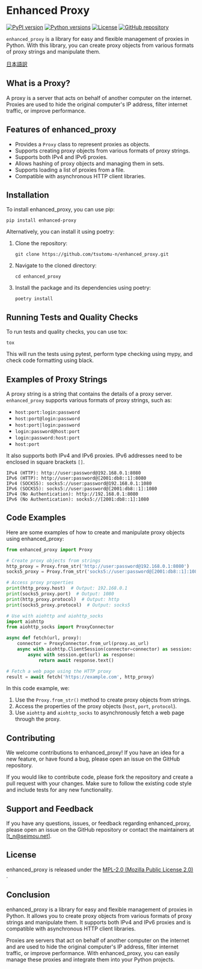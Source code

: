 # Enhanced Proxy

[![PyPI version](https://img.shields.io/pypi/v/enhanced-proxy.svg)](https://pypi.org/project/enhanced-proxy/)
[![Python versions](https://img.shields.io/pypi/pyversions/enhanced-proxy.svg)](https://pypi.org/project/enhanced-proxy/)
[![License](https://img.shields.io/pypi/l/enhanced-proxy.svg)](https://github.com/tsutomu-n/enhanced_proxy/blob/main/LICENSE)
[![GitHub repository](https://img.shields.io/badge/GitHub-enhanced--proxy-blue?logo=github)](https://github.com/tsutomu-n/enhanced_proxy)

`enhanced_proxy` is a library for easy and flexible management of proxies in Python. With this library, you can create proxy objects from various formats of proxy strings and manipulate them.

[日本語訳](./README.ja.md)

## What is a Proxy?

A proxy is a server that acts on behalf of another computer on the internet. Proxies are used to hide the original computer's IP address, filter internet traffic, or improve performance.

## Features of enhanced_proxy

- Provides a `Proxy` class to represent proxies as objects.
- Supports creating proxy objects from various formats of proxy strings.
- Supports both IPv4 and IPv6 proxies.
- Allows hashing of proxy objects and managing them in sets.
- Supports loading a list of proxies from a file.
- Compatible with asynchronous HTTP client libraries.

## Installation

To install enhanced_proxy, you can use pip:

```
pip install enhanced-proxy
```

Alternatively, you can install it using poetry:

1. Clone the repository:
   ```
   git clone https://github.com/tsutomu-n/enhanced_proxy.git
   ```

2. Navigate to the cloned directory:
   ```
   cd enhanced_proxy
   ```

3. Install the package and its dependencies using poetry:
   ```
   poetry install
   ```

## Running Tests and Quality Checks

To run tests and quality checks, you can use tox:

```
tox
```

This will run the tests using pytest, perform type checking using mypy, and check code formatting using black.

## Examples of Proxy Strings

A proxy string is a string that contains the details of a proxy server. `enhanced_proxy` supports various formats of proxy strings, such as:

- `host:port:login:password`
- `host:port@login:password`
- `host:port|login:password`
- `login:password@host:port`
- `login:password:host:port`
- `host:port`

It also supports both IPv4 and IPv6 proxies. IPv6 addresses need to be enclosed in square brackets `[]`.

```
IPv4 (HTTP): http://user:password@192.168.0.1:8080
IPv6 (HTTP): http://user:password@[2001:db8::1]:8080
IPv4 (SOCKS5): socks5://user:password@192.168.0.1:1080
IPv6 (SOCKS5): socks5://user:password@[2001:db8::1]:1080
IPv4 (No Authentication): http://192.168.0.1:8080
IPv6 (No Authentication): socks5://[2001:db8::1]:1080
```

## Code Examples

Here are some examples of how to create and manipulate proxy objects using enhanced_proxy:

```python
from enhanced_proxy import Proxy

# Create proxy objects from strings
http_proxy = Proxy.from_str('http://user:password@192.168.0.1:8080')
socks5_proxy = Proxy.from_str('socks5://user:password@[2001:db8::1]:1080')

# Access proxy properties
print(http_proxy.host)  # Output: 192.168.0.1
print(socks5_proxy.port)  # Output: 1080
print(http_proxy.protocol)  # Output: http
print(socks5_proxy.protocol)  # Output: socks5

# Use with aiohttp and aiohttp_socks
import aiohttp
from aiohttp_socks import ProxyConnector

async def fetch(url, proxy):
    connector = ProxyConnector.from_url(proxy.as_url)
    async with aiohttp.ClientSession(connector=connector) as session:
        async with session.get(url) as response:
            return await response.text()

# Fetch a web page using the HTTP proxy
result = await fetch('https://example.com', http_proxy)
```

In this code example, we:

1. Use the `Proxy.from_str()` method to create proxy objects from strings.
2. Access the properties of the proxy objects (`host`, `port`, `protocol`).
3. Use `aiohttp` and `aiohttp_socks` to asynchronously fetch a web page through the proxy.

## Contributing

We welcome contributions to enhanced_proxy! If you have an idea for a new feature, or have found a bug, please open an issue on the GitHub repository.

If you would like to contribute code, please fork the repository and create a pull request with your changes. Make sure to follow the existing code style and include tests for any new functionality.

## Support and Feedback

If you have any questions, issues, or feedback regarding enhanced_proxy, please open an issue on the GitHub repository or contact the maintainers at [t_n@seimou.net].

## License

enhanced_proxy is released under the [MPL-2.0 (Mozilla Public License 2.0) ](https://opensource.org/license/mpl-2-0).

## Conclusion

enhanced_proxy is a library for easy and flexible management of proxies in Python. It allows you to create proxy objects from various formats of proxy strings and manipulate them. It supports both IPv4 and IPv6 proxies and is compatible with asynchronous HTTP client libraries.

Proxies are servers that act on behalf of another computer on the internet and are used to hide the original computer's IP address, filter internet traffic, or improve performance. With enhanced_proxy, you can easily manage these proxies and integrate them into your Python projects.
